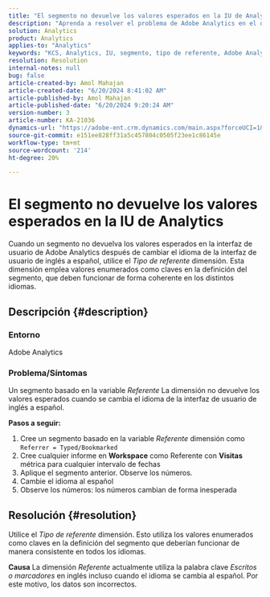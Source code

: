 ```yaml
---
title: "El segmento no devuelve los valores esperados en la IU de Analytics"
description: "Aprenda a resolver el problema de Adobe Analytics en el que un segmento no devuelve los valores esperados en la interfaz de usuario de Analytics. Utilice la dimensión \"Tipo de referente\"."
solution: Analytics
product: Analytics
applies-to: "Analytics"
keywords: "KCS, Analytics, IU, segmento, tipo de referente, Adobe Analytics"
resolution: Resolution
internal-notes: null
bug: false
article-created-by: Amol Mahajan
article-created-date: "6/20/2024 8:41:02 AM"
article-published-by: Amol Mahajan
article-published-date: "6/20/2024 9:20:24 AM"
version-number: 3
article-number: KA-21036
dynamics-url: "https://adobe-ent.crm.dynamics.com/main.aspx?forceUCI=1&pagetype=entityrecord&etn=knowledgearticle&id=5b669ad1-e02e-ef11-840a-000d3a3764e0"
source-git-commit: e151ee828ff31a5c457804c0505f23ee1c86145e
workflow-type: tm+mt
source-wordcount: '214'
ht-degree: 20%

---
```


# El segmento no devuelve los valores esperados en la IU de Analytics


Cuando un segmento no devuelva los valores esperados en la interfaz de usuario de Adobe Analytics después de cambiar el idioma de la interfaz de usuario de inglés a español, utilice el *Tipo de referente* dimensión. Esta dimensión emplea valores enumerados como claves en la definición del segmento, que deben funcionar de forma coherente en los distintos idiomas.

## Descripción {#description}


### <b>Entorno</b>

Adobe Analytics



### <b>Problema/Síntomas</b>

Un segmento basado en la variable *Referente* La dimensión no devuelve los valores esperados cuando se cambia el idioma de la interfaz de usuario de inglés a español.



<b>Pasos a seguir:</b>

1. Cree un segmento basado en la variable *Referente* dimensión como `Referrer = Typed/Bookmarked`
2. Cree cualquier informe en <b>Workspace</b> como Referente con <b>Visitas </b>métrica para cualquier intervalo de fechas
3. Aplique el segmento anterior. Observe los números.
4. Cambie el idioma al español
5. Observe los números: los números cambian de forma inesperada



## Resolución {#resolution}


Utilice el *Tipo de referente* dimensión. Esto utiliza los valores enumerados como claves en la definición del segmento que deberían funcionar de manera consistente en todos los idiomas.


<b>Causa</b>
La dimensión *Referente* actualmente utiliza la palabra clave *Escritos o marcadores* en inglés incluso cuando el idioma se cambia al español. Por este motivo, los datos son incorrectos.
